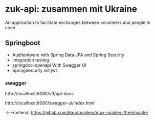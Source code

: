 # zuk-api: zusammen mit Ukraine
An application to facilitate exchanges between volunteers and people in need

## Springboot


* AuditorAware with Spring Data JPA and Spring Security
* Integration testing
* springdoc-openapi With Swagger UI
* SpringSecurity mit jwt

### swagger
http://localhost:8080/v3/api-docs

http://localhost:8080/swagger-ui/index.html


-> Frontend: https://gitlab.com/Baudouinken/mux-mobile/-/tree/master

